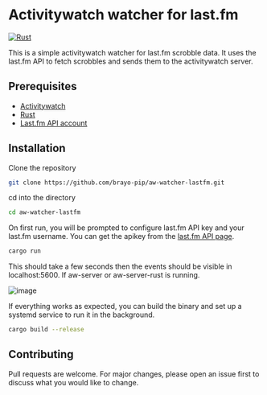 # Activitywatch watcher for last.fm
[![Rust](https://github.com/brayo-pip/aw-watcher-lastfm/actions/workflows/rust.yml/badge.svg?branch=main)](https://github.com/brayo-pip/aw-watcher-lastfm/actions/workflows/rust.yml)

This is a simple activitywatch watcher for last.fm scrobble data. It uses the last.fm API to fetch scrobbles and sends them to the activitywatch server.

## Prerequisites

- [Activitywatch](https://github.com/ActivityWatch/activitywatch)
- [Rust](https://www.rust-lang.org/tools/install)
- [Last.fm API account](https://www.last.fm/)


## Installation

Clone the repository

```bash
git clone https://github.com/brayo-pip/aw-watcher-lastfm.git
```

cd into the directory

```bash
cd aw-watcher-lastfm
```


On first run, you will be prompted to configure last.fm API key and your last.fm username. You can get the apikey from the [last.fm API page](https://www.last.fm/api/account/create).

```bash
cargo run
```

This should take a few seconds then the events should be visible in localhost:5600. If aw-server or aw-server-rust is running.

![image](https://github.com/brayo-pip/aw-watcher-lastfm/assets/62670517/1c4cb5ff-5f2d-455b-845b-a3fcd8200f94)



If everything works as expected, you can build the binary and set up a systemd service to run it in the background.

```bash
cargo build --release
```

## Contributing

Pull requests are welcome. For major changes, please open an issue first to discuss what you would like to change.
